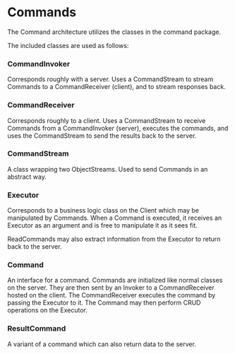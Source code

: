 # Commands

The Command architecture utilizes the classes in the command package.

The included classes are used as follows:

### CommandInvoker

Corresponds roughly with a server. Uses a CommandStream to stream
Commands to a CommandReceiver (client), and to stream responses back.

### CommandReceiver

Corresponds roughly to a client. Uses a CommandStream to receive Commands
from a CommandInvoker (server), executes the commands, and uses the CommandStream
to send the results back to the server.

### CommandStream

A class wrapping two ObjectStreams. Used to send Commands in an abstract way.

### Executor

Corresponds to a business logic class on the Client which may be manipulated by Commands.
When a Command is executed, it receives an Executor as an argument and is free to manipulate it as
it sees fit.

ReadCommands may also extract information from the Executor to return back to the server.

### Command

An interface for a command. Commands are initialized like normal classes on the server.
They are then sent by an Invoker to a CommandReceiver hosted on the client.
The CommandReceiver executes the command by passing the Executor to it.
The Command may then perform CRUD operations on the Executor.

### ResultCommand

A variant of a command which can also return data to the server.




